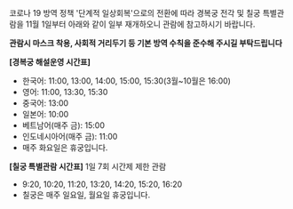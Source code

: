 코로나 19 방역 정책 '단계적 일상회복'으로의 전환에 따라 경복궁 전각 및 칠궁 특별관람을 11월 1일부터 아래와 같이 일부 재개하오니 관람에 참고하시기 바랍니다.

**관람시 마스크 착용, 사회적 거리두기 등 기본 방역 수칙을 준수해 주시길 부탁드립니다**

**[경복궁 해설운영 시간표]**
- 한국어: 11:00, 13:00, 14:00, 15:00, 15:30(3월~10월은 16:00)
- 영어: 11:00, 13:30, 15:30
- 중국어: 13:00
- 일본어: 10:00
- 베트남어(매주 금): 15:00
- 인도네시아어(매주 금): 11:00
- 매주 화요일은 휴궁입니다.

**[칠궁 특별관람 시간표]**
1일 7회 시간제 제한 관람
- 9:20, 10:20, 11:20, 13:20, 14:20, 15:20, 16:20
- 칠궁은 매주 일요일, 월요일 휴궁입니다.